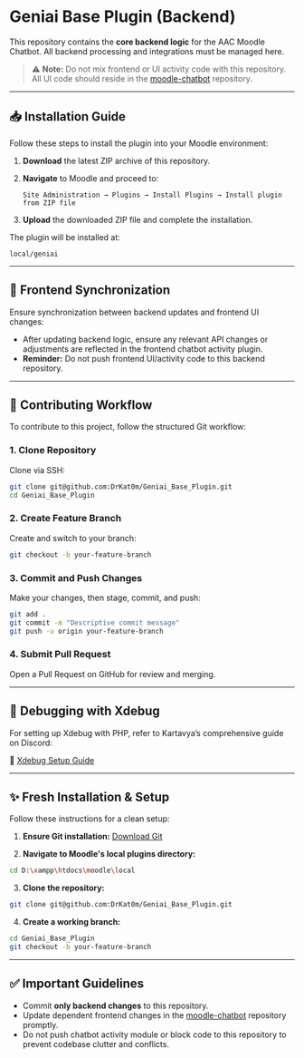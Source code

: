 # Geniai Base Plugin (Backend)

This repository contains the **core backend logic** for the AAC Moodle Chatbot. All backend processing and integrations must be managed here.

> ⚠️ **Note:** Do not mix frontend or UI activity code with this repository. All UI code should reside in the [moodle-chatbot](https://github.com/DrKat0m/EDURA) repository.

---

## 📥 Installation Guide

Follow these steps to install the plugin into your Moodle environment:

1. **Download** the latest ZIP archive of this repository.
2. **Navigate** to Moodle and proceed to:

   ```
   Site Administration → Plugins → Install Plugins → Install plugin from ZIP file
   ```
3. **Upload** the downloaded ZIP file and complete the installation.

The plugin will be installed at:

```
local/geniai
```

---

## 🔄 Frontend Synchronization

Ensure synchronization between backend updates and frontend UI changes:

* After updating backend logic, ensure any relevant API changes or adjustments are reflected in the frontend chatbot activity plugin.
* **Reminder:** Do not push frontend UI/activity code to this backend repository.

---

## 🚀 Contributing Workflow

To contribute to this project, follow the structured Git workflow:

### 1. Clone Repository

Clone via SSH:

```bash
git clone git@github.com:DrKat0m/Geniai_Base_Plugin.git
cd Geniai_Base_Plugin
```

### 2. Create Feature Branch

Create and switch to your branch:

```bash
git checkout -b your-feature-branch
```

### 3. Commit and Push Changes

Make your changes, then stage, commit, and push:

```bash
git add .
git commit -m "Descriptive commit message"
git push -u origin your-feature-branch
```

### 4. Submit Pull Request

Open a Pull Request on GitHub for review and merging.

---

## 🐞 Debugging with Xdebug

For setting up Xdebug with PHP, refer to Kartavya’s comprehensive guide on Discord:

🔗 [Xdebug Setup Guide](https://gist.github.com/DrKat0m#-debugging-with-xdebug)

---

## ✨ Fresh Installation & Setup

Follow these instructions for a clean setup:

1. **Ensure Git installation:** [Download Git](https://git-scm.com/downloads)

2. **Navigate to Moodle's local plugins directory:**

```bash
cd D:\xampp\htdocs\moodle\local
```

3. **Clone the repository:**

```bash
git clone git@github.com:DrKat0m/Geniai_Base_Plugin.git
```

4. **Create a working branch:**

```bash
cd Geniai_Base_Plugin
git checkout -b your-feature-branch
```

---

## ✅ Important Guidelines

* Commit **only backend changes** to this repository.
* Update dependent frontend changes in the [moodle-chatbot](https://github.com/DrKat0m/EDURA) repository promptly.
* Do not push chatbot activity module or block code to this repository to prevent codebase clutter and conflicts.
